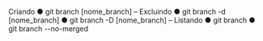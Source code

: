 Criando
● git branch [nome_branch]
– Excluindo
● git branch -d [nome_branch]
● git branch -D [nome_branch]
– Listando
● git branch
● git branch --no-merged

